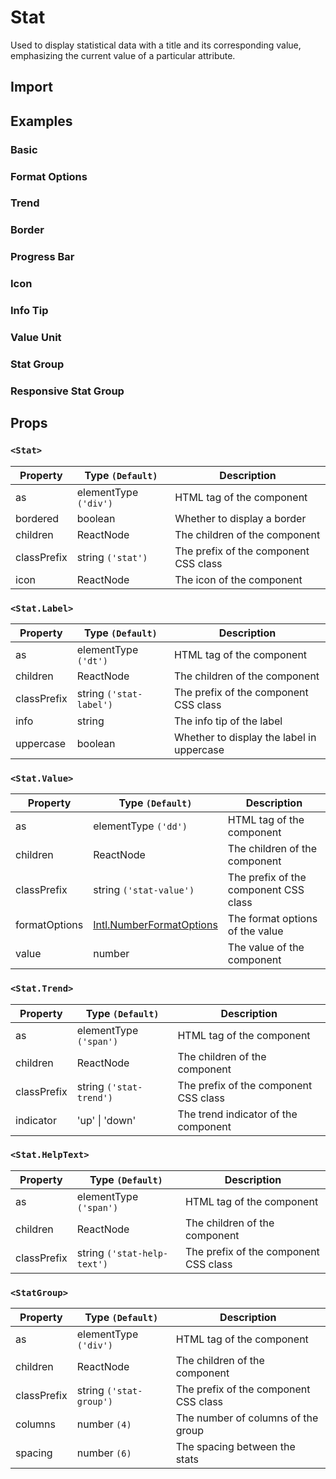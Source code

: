 # Stat

Used to display statistical data with a title and its corresponding value, emphasizing the current value of a particular attribute.

## Import

<!--{include:<import-guide>}-->

## Examples

### Basic

<!--{include:`basic.md`}-->

### Format Options

<!--{include:`format-options.md`}-->

### Trend

<!--{include:`trend.md`}-->

### Border

<!--{include:`bordered.md`}-->

### Progress Bar

<!--{include:`progress-bar.md`}-->

### Icon

<!--{include:`icon.md`}-->

### Info Tip

<!--{include:`info-tip.md`}-->

### Value Unit

<!--{include:`value-unit.md`}-->

### Stat Group

<!--{include:`group.md`}-->

### Responsive Stat Group

<!--{include:`responsive-group.md`}-->

## Props

### `<Stat>`

| Property    | Type `(Default)`      | Description                           |
| ----------- | --------------------- | ------------------------------------- |
| as          | elementType `('div')` | HTML tag of the component             |
| bordered    | boolean               | Whether to display a border           |
| children    | ReactNode             | The children of the component         |
| classPrefix | string `('stat')`     | The prefix of the component CSS class |
| icon        | ReactNode             | The icon of the component             |

### `<Stat.Label>`

| Property    | Type `(Default)`        | Description                               |
| ----------- | ----------------------- | ----------------------------------------- |
| as          | elementType `('dt')`    | HTML tag of the component                 |
| children    | ReactNode               | The children of the component             |
| classPrefix | string `('stat-label')` | The prefix of the component CSS class     |
| info        | string                  | The info tip of the label                 |
| uppercase   | boolean                 | Whether to display the label in uppercase |

### `<Stat.Value>`

| Property      | Type `(Default)`                 | Description                           |
| ------------- | -------------------------------- | ------------------------------------- |
| as            | elementType `('dd')`             | HTML tag of the component             |
| children      | ReactNode                        | The children of the component         |
| classPrefix   | string `('stat-value')`          | The prefix of the component CSS class |
| formatOptions | [Intl.NumberFormatOptions][Intl] | The format options of the value       |
| value         | number                           | The value of the component            |

### `<Stat.Trend>`

| Property    | Type `(Default)`        | Description                           |
| ----------- | ----------------------- | ------------------------------------- |
| as          | elementType `('span')`  | HTML tag of the component             |
| children    | ReactNode               | The children of the component         |
| classPrefix | string `('stat-trend')` | The prefix of the component CSS class |
| indicator   | 'up' \| 'down'          | The trend indicator of the component  |

### `<Stat.HelpText>`

| Property    | Type `(Default)`            | Description                           |
| ----------- | --------------------------- | ------------------------------------- |
| as          | elementType `('span')`      | HTML tag of the component             |
| children    | ReactNode                   | The children of the component         |
| classPrefix | string `('stat-help-text')` | The prefix of the component CSS class |

### `<StatGroup>`

| Property    | Type `(Default)`        | Description                           |
| ----------- | ----------------------- | ------------------------------------- |
| as          | elementType `('div')`   | HTML tag of the component             |
| children    | ReactNode               | The children of the component         |
| classPrefix | string `('stat-group')` | The prefix of the component CSS class |
| columns     | number `(4)`            | The number of columns of the group    |
| spacing     | number `(6)`            | The spacing between the stats         |

[Intl]: https://developer.mozilla.org/en-US/docs/Web/JavaScript/Reference/Global_Objects/Intl/NumberFormat
